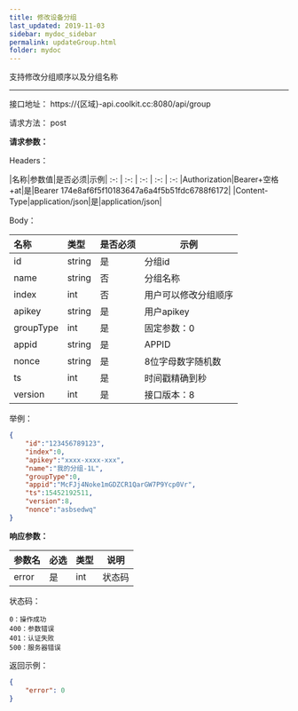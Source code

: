 ```yaml
---
title: 修改设备分组
last_updated: 2019-11-03
sidebar: mydoc_sidebar
permalink: updateGroup.html
folder: mydoc
---
```


支持修改分组顺序以及分组名称

---

接口地址： https://{区域}-api.coolkit.cc:8080/api/group

请求方法： post

**请求参数：**

Headers：

|名称|参数值|是否必须|示例|
:-: | :-: | :-: | :-: | :-:
|Authorization|Bearer+空格+at|是|Bearer 174e8af6f5f10183647a6a4f5b51fdc6788f6172|
|Content-Type|application/json|是|application/json|

Body：

|名称|类型|是否必须|示例|
|:----    |:---|:----- |-----   |
|id |string |是| 分组id |
|name |string |否| 分组名称 |
|index |int |否| 用户可以修改分组顺序 |
|apikey |string |是| 用户apikey  |
|groupType |int |是| 固定参数：0  |
|appid|string|是|APPID|
|nonce|string|是|8位字母数字随机数|
|ts|int|是|时间戳精确到秒|
|version|int|是|接口版本：8|


举例：

```Json
{
    "id":"123456789123",
    "index":0,
    "apikey":"xxxx-xxxx-xxx",
    "name":"我的分组-1L",
    "groupType":0,
    "appid":"McFJj4Noke1mGDZCR1QarGW7P9Ycp0Vr",
    "ts":15452192511,
    "version":8,
    "nonce":"asbsedwq"
}
```

**响应参数：**

|参数名|必选|类型|说明|
|:----    |:---|:----- |-----   |
|error |是  |int | 状态码  |

状态码：

    0：操作成功
    400：参数错误
    401：认证失败
    500：服务器错误

返回示例：

```Json
{
    "error": 0
}
```